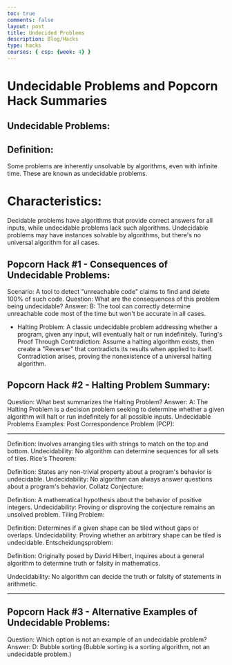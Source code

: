 ```yaml
---
toc: true
comments: false
layout: post
title: Undecided Problems 
description: Blog/Hacks
type: hacks
courses: { csp: {week: 4} }
---
```


# Undecidable Problems and Popcorn Hack Summaries

## Undecidable Problems:

## Definition:

Some problems are inherently unsolvable by algorithms, even with infinite time. These are known as undecidable problems.

# Characteristics:

Decidable problems have algorithms that provide correct answers for all inputs, while undecidable problems lack such algorithms.
Undecidable problems may have instances solvable by algorithms, but there's no universal algorithm for all cases.

## Popcorn Hack #1 - Consequences of Undecidable Problems:

Scenario:
A tool to detect "unreachable code" claims to find and delete 100% of such code.
Question:
What are the consequences of this problem being undecidable?
Answer:
B: The tool can correctly determine unreachable code most of the time but won't be accurate in all cases.

- Halting Problem: A classic undecidable problem addressing whether a program, given any input, will eventually halt or run indefinitely.
Turing's Proof Through Contradiction:
Assume a halting algorithm exists, then create a "Reverser" that contradicts its results when applied to itself.
Contradiction arises, proving the nonexistence of a universal halting algorithm.

## Popcorn Hack #2 - Halting Problem Summary:
Question:
What best summarizes the Halting Problem?
Answer:
A: The Halting Problem is a decision problem seeking to determine whether a given algorithm will halt or run indefinitely for all possible inputs.
Undecidable Problems Examples:
Post Correspondence Problem (PCP):

---------------------------------------------------------

Definition:
Involves arranging tiles with strings to match on the top and bottom.
Undecidability:
No algorithm can determine sequences for all sets of tiles.
Rice's Theorem:

Definition:
States any non-trivial property about a program's behavior is undecidable.
Undecidability:
No algorithm can always answer questions about a program's behavior.
Collatz Conjecture:

Definition:
A mathematical hypothesis about the behavior of positive integers.
Undecidability:
Proving or disproving the conjecture remains an unsolved problem.
Tiling Problem:

Definition:
Determines if a given shape can be tiled without gaps or overlaps.
Undecidability:
Proving whether an arbitrary shape can be tiled is undecidable.
Entscheidungsproblem:

Definition:
Originally posed by David Hilbert, inquires about a general algorithm to determine truth or falsity in mathematics.

Undecidability:
No algorithm can decide the truth or falsity of statements in arithmetic.

---------------------------------------------------------
## Popcorn Hack #3 - Alternative Examples of Undecidable Problems:

Question:
Which option is not an example of an undecidable problem?
Answer:
D: Bubble sorting (Bubble sorting is a sorting algorithm, not an undecidable problem.)

